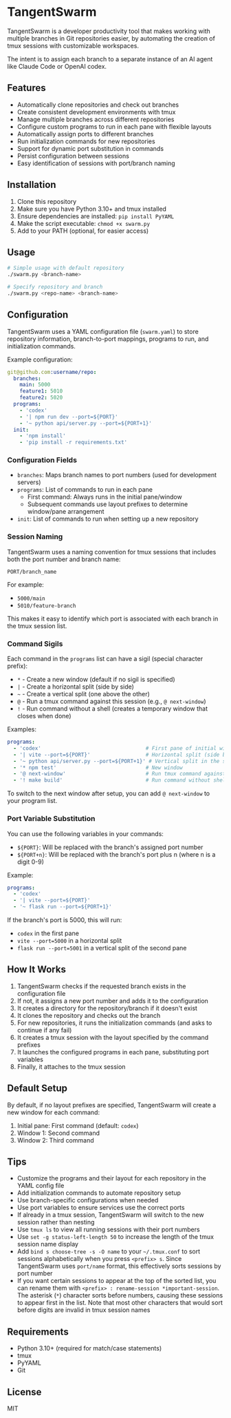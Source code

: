 # TangentSwarm

TangentSwarm is a developer productivity tool that makes working with multiple branches in Git repositories easier,
by automating the creation of tmux sessions with customizable workspaces.

The intent is to assign each branch to a separate instance of an AI agent like Claude Code or OpenAI codex.

## Features

- Automatically clone repositories and check out branches
- Create consistent development environments with tmux
- Manage multiple branches across different repositories
- Configure custom programs to run in each pane with flexible layouts
- Automatically assign ports to different branches
- Run initialization commands for new repositories
- Support for dynamic port substitution in commands
- Persist configuration between sessions
- Easy identification of sessions with port/branch naming

## Installation

1. Clone this repository
2. Make sure you have Python 3.10+ and tmux installed
3. Ensure dependencies are installed: `pip install PyYAML`
4. Make the script executable: `chmod +x swarm.py`
5. Add to your PATH (optional, for easier access)

## Usage

```bash
# Simple usage with default repository
./swarm.py <branch-name>

# Specify repository and branch
./swarm.py <repo-name> <branch-name>
```

## Configuration

TangentSwarm uses a YAML configuration file (`swarm.yaml`) to store repository information, branch-to-port mappings, programs to run, and initialization commands.

Example configuration:

```yaml
git@github.com:username/repo:
  branches:
    main: 5000
    feature1: 5010
    feature2: 5020
  programs:
    - 'codex'
    - '| npm run dev --port=${PORT}'
    - '~ python api/server.py --port=${PORT+1}'
  init:
    - 'npm install'
    - 'pip install -r requirements.txt'
```

### Configuration Fields

- `branches`: Maps branch names to port numbers (used for development servers)
- `programs`: List of commands to run in each pane
  - First command: Always runs in the initial pane/window
  - Subsequent commands use layout prefixes to determine window/pane arrangement
- `init`: List of commands to run when setting up a new repository

### Session Naming

TangentSwarm uses a naming convention for tmux sessions that includes both the port number and branch name:
```
PORT/branch_name
```

For example:
- `5000/main`
- `5010/feature-branch`

This makes it easy to identify which port is associated with each branch in the tmux session list.

### Command Sigils

Each command in the `programs` list can have a sigil (special character prefix):

- `*` - Create a new window (default if no sigil is specified)
- `|` - Create a horizontal split (side by side)
- `~` - Create a vertical split (one above the other)
- `@` - Run a tmux command against this session (e.g., `@ next-window`)
- `!` - Run command without a shell (creates a temporary window that closes when done)

Examples:
```yaml
programs:
  - 'codex'                                  # First pane of initial window
  - '| vite --port=${PORT}'                  # Horizontal split (side by side)
  - '~ python api/server.py --port=${PORT+1}' # Vertical split in the second pane
  - '* npm test'                             # New window
  - '@ next-window'                          # Run tmux command against session
  - '! make build'                           # Run command without shell
```

To switch to the next window after setup, you can add `@ next-window` to your program list.

### Port Variable Substitution

You can use the following variables in your commands:
- `${PORT}`: Will be replaced with the branch's assigned port number
- `${PORT+n}`: Will be replaced with the branch's port plus n (where n is a digit 0-9)

Example:
```yaml
programs:
  - 'codex'
  - '| vite --port=${PORT}'
  - '~ flask run --port=${PORT+1}'
```

If the branch's port is 5000, this will run:
- `codex` in the first pane
- `vite --port=5000` in a horizontal split
- `flask run --port=5001` in a vertical split of the second pane

## How It Works

1. TangentSwarm checks if the requested branch exists in the configuration file
2. If not, it assigns a new port number and adds it to the configuration
3. It creates a directory for the repository/branch if it doesn't exist
4. It clones the repository and checks out the branch
5. For new repositories, it runs the initialization commands (and asks to continue if any fail)
6. It creates a tmux session with the layout specified by the command prefixes
7. It launches the configured programs in each pane, substituting port variables
8. Finally, it attaches to the tmux session

## Default Setup

By default, if no layout prefixes are specified, TangentSwarm will create a new window for each command:

1. Initial pane: First command (default: `codex`)
2. Window 1: Second command
3. Window 2: Third command

## Tips

- Customize the programs and their layout for each repository in the YAML config file
- Add initialization commands to automate repository setup
- Use branch-specific configurations when needed
- Use port variables to ensure services use the correct ports
- If already in a tmux session, TangentSwarm will switch to the new session rather than nesting
- Use `tmux ls` to view all running sessions with their port numbers
- Use `set -g status-left-length 50` to increase the length of the tmux session name display
- Add `bind s choose-tree -s -O name` to your `~/.tmux.conf` to sort sessions alphabetically when you press `<prefix> s`. Since TangentSwarm uses `port/name` format, this effectively sorts sessions by port number
- If you want certain sessions to appear at the top of the sorted list, you can rename them with `<prefix> : rename-session *important-session`. The asterisk (`*`) character sorts before numbers, causing these sessions to appear first in the list. Note that most other characters that would sort before digits are invalid in tmux session names


## Requirements

- Python 3.10+ (required for match/case statements)
- tmux
- PyYAML
- Git

## License

MIT
